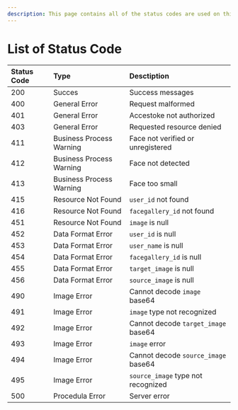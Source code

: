 ```yaml
---
description: This page contains all of the status codes are used on this API.
---
```


# List of Status Code

| Status Code | Type | Desctiption |
| :--- | :--- | :--- |
| 200 | Succes | Success messages |
| 400 | General Error | Request malformed |
| 401 | General Error | Accestoke not authorized |
| 403 | General Error | Requested resource denied |
| 411 | Business Process Warning | Face not verified or unregistered |
| 412 | Business Process Warning | Face not detected |
| 413 | Business Process Warning | Face too small |
| 415 | Resource Not Found | `user_id` not found |
| 416 | Resource Not Found | `facegallery_id` not found |
| 451 | Resource Not Found | `image` is null |
| 452 | Data Format Error | `user_id` is null |
| 453 | Data Format Error | `user_name` is null |
| 454 | Data Format Error | `facegallery_id` is null |
| 455 | Data Format Error | `target_image` is null |
| 456 | Data Format Error | `source_image` is null |
| 490 | Image Error | Cannot decode `image` base64 |
| 491 | Image Error | `image` type not recognized |
| 492 | Image Error | Cannot decode `target_image` base64 |
| 493 | Image Error | `image` error |
| 494 | Image Error | Cannot decode `source_image` base64 |
| 495 | Image Error | `source_image` type not recognized |
| 500 | Procedula Error | Server error |

